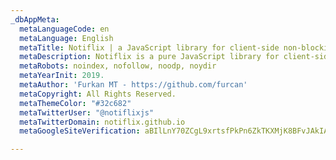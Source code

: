 ```yaml
---
_dbAppMeta:
  metaLanguageCode: en
  metaLanguage: English
  metaTitle: Notiflix | a JavaScript library for client-side non-blocking notifications.
  metaDescription: Notiflix is a pure JavaScript library for client-side non-blocking notifications, popup boxes, loading indicators, and more to that makes your web projects much better.
  metaRobots: noindex, nofollow, noodp, noydir
  metaYearInit: 2019.
  metaAuthor: 'Furkan MT - https://github.com/furcan'
  metaCopyright: All Rights Reserved.
  metaThemeColor: "#32c682"
  metaTwitterUser: "@notiflixjs"
  metaTwitterDomain: notiflix.github.io
  metaGoogleSiteVerification: aBIlLnY70ZCgL9xrtsfPkPn6ZkTKXMjK8BFvJAkIA4M

---
```

